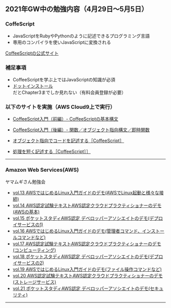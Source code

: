 
## 2021年GW中の勉強内容（4月29日～5月5日）

### CoffeScript
- JavaScriptをRubyやPythonのように記述できるプログラミング言語
- 専用のコンパイラを使いJavaScriptに変換される

[CoffeeScriptの公式サイト](https://coffeescript.org/ "CoffeeScriptの公式サイト") <br />

### 補足事項
- CoffeeScriptを学ぶ上ではJavaScriptの知識が必須
- [ドットインストール](https://dotinstall.com/lessons/basic_coffeescript_v2 "ドットインストール")だとChapter3までしか見れない（有料会員登録が必要）

### 以下のサイトを実施（AWS Cloud9上で実行）

- [CoffeeScript入門（前編）- CoffeeScriptの基本構文](https://www.buildinsider.net/web/rubyonrails4/0901 "CoffeeScript入門（前編）- CoffeeScriptの基本構文")

- [CoffeeScript入門（後編）- 関数／オブジェクト指向構文／即時関数](https://www.buildinsider.net/web/rubyonrails4/0902 "CoffeeScript入門（後編）- 関数／オブジェクト指向構文／即時関数")

- [オブジェクト指向でコードを記述する［CoffeeScript］](https://www.buildinsider.net/web/bookjslib111/63 "オブジェクト指向でコードを記述する［CoffeeScript］")

- [処理を短く記述する［CoffeeScript］］](https://www.buildinsider.net/web/bookjslib111/64 "処理を短く記述する［CoffeeScript］］")

---

### Amazon Web Services(AWS)

ヤマムギさん勉強会<br />

- [vol.13 AWSではじめるLinux入門ガイドのデモ(AWSでLinux起動と様々な接続)](https://yamamugi.connpass.com/event/211606/ "vol.13 AWSではじめるLinux入門ガイドのデモ(AWSでLinux起動と様々な接続)")
- [vol.14 AWS認定試験テキストAWS認定クラウドプラクティショナーのデモ(AWSの基本)](https://yamamugi.connpass.com/event/211612/ "vol.14 AWS認定試験テキストAWS認定クラウドプラクティショナーのデモ(AWSの基本)")
- [vol.15 ポケットスタディAWS認定 デベロッパーアソシエイトのデモ(デプロイサービスの1)](https://yamamugi.connpass.com/event/211615/ "vol.14 AWS認定試験テキストAWS認定クラウドプラクティショナーのデモ(AWSの基本)")
- [vol.16 AWSではじめるLinux入門ガイドのデモ(管理者コマンド、インストールコマンドなど)](https://yamamugi.connpass.com/event/211608/ "vol.16 AWSではじめるLinux入門ガイドのデモ(管理者コマンド、インストールコマンドなど)")
- [vol.17 AWS認定試験テキストAWS認定クラウドプラクティショナーのデモ(コンピューティング)](https://yamamugi.connpass.com/event/211613/ "vol.17 AWS認定試験テキストAWS認定クラウドプラクティショナーのデモ(コンピューティング)")
- [vol.18 ポケットスタディAWS認定 デベロッパーアソシエイトのデモ(デプロイサービスの2)](https://yamamugi.connpass.com/event/211616/ "vol.18 ポケットスタディAWS認定 デベロッパーアソシエイトのデモ(デプロイサービスの2)")
- [vol.19 AWSではじめるLinux入門ガイドのデモ(ファイル操作コマンドなど)](https://yamamugi.connpass.com/event/211610/ "vol.19 AWSではじめるLinux入門ガイドのデモ(ファイル操作コマンドなど) ")
- [vol.20 AWS認定試験テキストAWS認定クラウドプラクティショナーのデモ(ストレージサービス)](https://yamamugi.connpass.com/event/211614/ "vol.20 AWS認定試験テキストAWS認定クラウドプラクティショナーのデモ(ストレージサービス) ")
- [vol.21 ポケットスタディAWS認定 デベロッパーアソシエイトのデモ(セキュリティ) ](https://yamamugi.connpass.com/event/211617/ "vol.21 ポケットスタディAWS認定 デベロッパーアソシエイトのデモ(セキュリティ) ")


---



